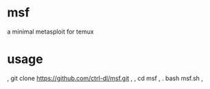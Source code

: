 # msf
a minimal metasploit for temux
# usage 
,
git clone https://github.com/ctrl-dl/msf.git
,
,
cd msf
,
.
bash msf.sh
,
